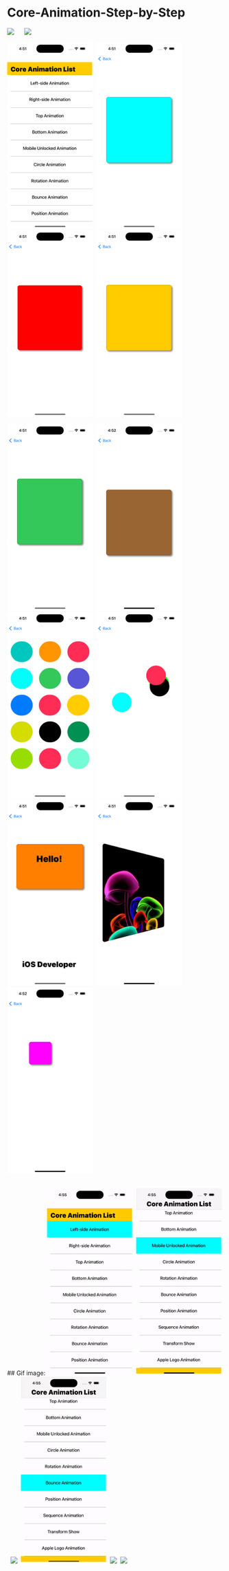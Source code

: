 # Core-Animation-Step-by-Step

![](https://img.shields.io/badge/Supported-iOS16.1%20%7C%20OSX%2016.1-4BC51D.svg?style=flat-square)&nbsp;&nbsp;&nbsp;&nbsp;&nbsp;
![](https://img.shields.io/badge/Swift-5.7.1-orange.svg?style=flat)



<img src="./Image sample/0.png" width='200px'>&nbsp;&nbsp;<img src="./Image sample/1.png" width='200px'>&nbsp;&nbsp;<img src="./Image sample/2.png" width='200px'>&nbsp;&nbsp;<img src="./Image sample/3.png" width='200px'>

<img src="./Image sample/4.png" width='200px'>&nbsp;&nbsp;<img src="./Image sample/5.png" width='200px'>&nbsp;&nbsp;<img src="./Image sample/6.png" width='200px'>&nbsp;&nbsp;<img src="./Image sample/7.png" width='200px'>&nbsp;&nbsp;<img src="./Image sample/8.png" width='200px'>&nbsp;&nbsp;<img src="./Image sample/9.png" width='200px'>&nbsp;&nbsp;<img src="./Image sample/10.png" width='200px'>

<br/>
## Gif image:
<img src="./Image sample/v1.gif" width='200px'>&nbsp;&nbsp;<img src="./Image sample/v2.gif" width='200px'>&nbsp;&nbsp;<img src="./Image sample/v3.gif" width='200px'>&nbsp;&nbsp;<img src="./Image sample/v4.gif" width='200px'>&nbsp;&nbsp;<img src="./Image sample/v6.gif" width='200px'>&nbsp;&nbsp;<img src="./Image sample/v7.gif" width='200px'>
